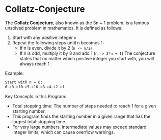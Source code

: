 # Collatz-Conjecture
The **Collatz Conjecture**, also known as the 3n + 1 problem, is a famous unsolved problem in mathematics. It is defined as follows:
  1. Start with any positive integer `n`
  2. Repeat the following steps until n becomes 1:
     - If n is even, divide it by 2 (`n -> n/2`)
     - If n is odd, multiply it by 3 and add 1 (`n -> 3*n + 1`)
The conjecture states that no matter which positive integer you start with, you will always reach 1.
    
Example:
```bash
Start with n = 6:
6->3->10->5->16->8->4->2->1
```
Key Concepts in this Program:
* Total stopping time: The number of steps needed to reach 1 for a given starting number.
* This program finds the starting number in a given range that has the largest total stopping time.
* For very large numbers, intermediate values may exceed standard integer limits, which can cause overflow warnings.
